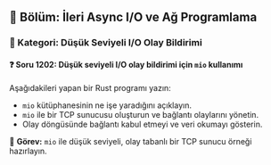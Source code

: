 ## 📘 Bölüm: İleri Async I/O ve Ağ Programlama  
### 🔹 Kategori: Düşük Seviyeli I/O Olay Bildirimi  
#### ❓ Soru 1202: Düşük seviyeli I/O olay bildirimi için `mio` kullanımı

Aşağıdakileri yapan bir Rust programı yazın:

- `mio` kütüphanesinin ne işe yaradığını açıklayın.
- `mio` ile bir TCP sunucusu oluşturun ve bağlantı olaylarını yönetin.
- Olay döngüsünde bağlantı kabul etmeyi ve veri okumayı gösterin.

🔧 **Görev:** `mio` ile düşük seviyeli, olay tabanlı bir TCP sunucu örneği hazırlayın.
